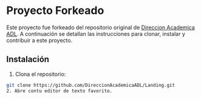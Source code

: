 # Proyecto Forkeado

Este proyecto fue forkeado del repositorio original de [Direccion Academica ADL](https://github.com/DireccionAcademicaADL/Landing). A continuación se detallan las instrucciones para clonar, instalar y contribuir a este proyecto.

## Instalación  

1. Clona el repositorio:

```bash
git clone https://github.com/DireccionAcademicaADL/Landing.git
2. Abre contu editor de texto favorito.

